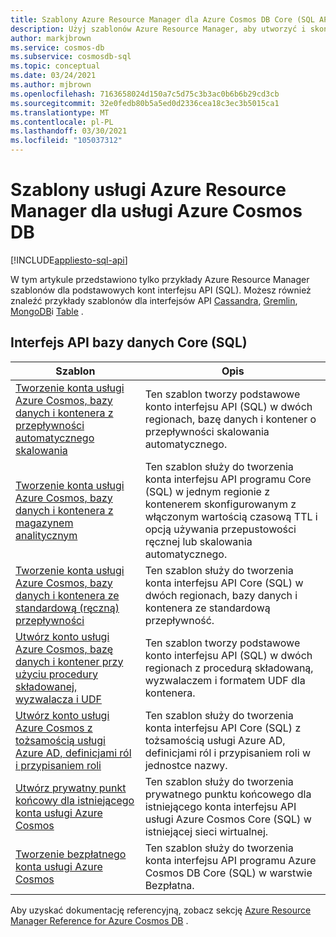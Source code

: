 ```yaml
---
title: Szablony Azure Resource Manager dla Azure Cosmos DB Core (SQL API)
description: Użyj szablonów Azure Resource Manager, aby utworzyć i skonfigurować Azure Cosmos DB.
author: markjbrown
ms.service: cosmos-db
ms.subservice: cosmosdb-sql
ms.topic: conceptual
ms.date: 03/24/2021
ms.author: mjbrown
ms.openlocfilehash: 7163658024d150a7c5d75c3b3ac0b6b6b29cd3cb
ms.sourcegitcommit: 32e0fedb80b5a5ed0d2336cea18c3ec3b5015ca1
ms.translationtype: MT
ms.contentlocale: pl-PL
ms.lasthandoff: 03/30/2021
ms.locfileid: "105037312"
---
```

# <a name="azure-resource-manager-templates-for-azure-cosmos-db"></a>Szablony usługi Azure Resource Manager dla usługi Azure Cosmos DB
[!INCLUDE[appliesto-sql-api](includes/appliesto-sql-api.md)]

W tym artykule przedstawiono tylko przykłady Azure Resource Manager szablonów dla podstawowych kont interfejsu API (SQL). Możesz również znaleźć przykłady szablonów dla interfejsów API [Cassandra](templates-samples-cassandra.md), [Gremlin](templates-samples-gremlin.md), [MongoDB](templates-samples-mongodb.md)i [Table](templates-samples-table.md) .

## <a name="core-sql-api"></a>Interfejs API bazy danych Core (SQL)

|**Szablon**|**Opis**|
|---|---|
|[Tworzenie konta usługi Azure Cosmos, bazy danych i kontenera z przepływności automatycznego skalowania](manage-with-templates.md#create-autoscale) | Ten szablon tworzy podstawowe konto interfejsu API (SQL) w dwóch regionach, bazę danych i kontener o przepływności skalowania automatycznego. |
|[Tworzenie konta usługi Azure Cosmos, bazy danych i kontenera z magazynem analitycznym](manage-with-templates.md#create-analytical-store) | Ten szablon służy do tworzenia konta interfejsu API programu Core (SQL) w jednym regionie z kontenerem skonfigurowanym z włączonym wartością czasową TTL i opcją używania przepustowości ręcznej lub skalowania automatycznego. |
|[Tworzenie konta usługi Azure Cosmos, bazy danych i kontenera ze standardową (ręczną) przepływności](manage-with-templates.md#create-manual) | Ten szablon służy do tworzenia konta interfejsu API Core (SQL) w dwóch regionach, bazy danych i kontenera ze standardową przepływność. |
|[Utwórz konto usługi Azure Cosmos, bazę danych i kontener przy użyciu procedury składowanej, wyzwalacza i UDF](manage-with-templates.md#create-sproc) | Ten szablon tworzy podstawowe konto interfejsu API (SQL) w dwóch regionach z procedurą składowaną, wyzwalaczem i formatem UDF dla kontenera. |
|[Utwórz konto usługi Azure Cosmos z tożsamością usługi Azure AD, definicjami ról i przypisaniem roli](manage-with-templates.md#create-rbac) | Ten szablon służy do tworzenia konta interfejsu API Core (SQL) z tożsamością usługi Azure AD, definicjami ról i przypisaniem roli w jednostce nazwy. |
|[Utwórz prywatny punkt końcowy dla istniejącego konta usługi Azure Cosmos](how-to-configure-private-endpoints.md#create-a-private-endpoint-by-using-a-resource-manager-template) |  Ten szablon służy do tworzenia prywatnego punktu końcowego dla istniejącego konta interfejsu API usługi Azure Cosmos Core (SQL) w istniejącej sieci wirtualnej. |
|[Tworzenie bezpłatnego konta usługi Azure Cosmos](manage-with-templates.md#free-tier) |  Ten szablon służy do tworzenia konta interfejsu API programu Azure Cosmos DB Core (SQL) w warstwie Bezpłatna. |

Aby uzyskać dokumentację referencyjną, zobacz sekcję [Azure Resource Manager Reference for Azure Cosmos DB](/azure/templates/microsoft.documentdb/allversions) .
